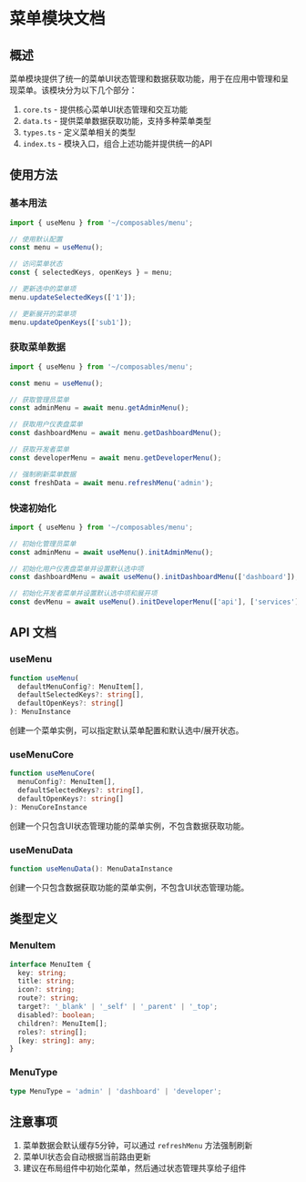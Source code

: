 # 菜单模块文档

## 概述

菜单模块提供了统一的菜单UI状态管理和数据获取功能，用于在应用中管理和呈现菜单。该模块分为以下几个部分：

1. `core.ts` - 提供核心菜单UI状态管理和交互功能
2. `data.ts` - 提供菜单数据获取功能，支持多种菜单类型
3. `types.ts` - 定义菜单相关的类型
4. `index.ts` - 模块入口，组合上述功能并提供统一的API

## 使用方法

### 基本用法

```typescript
import { useMenu } from '~/composables/menu';

// 使用默认配置
const menu = useMenu();

// 访问菜单状态
const { selectedKeys, openKeys } = menu;

// 更新选中的菜单项
menu.updateSelectedKeys(['1']);

// 更新展开的菜单项
menu.updateOpenKeys(['sub1']);
```

### 获取菜单数据

```typescript
import { useMenu } from '~/composables/menu';

const menu = useMenu();

// 获取管理员菜单
const adminMenu = await menu.getAdminMenu();

// 获取用户仪表盘菜单
const dashboardMenu = await menu.getDashboardMenu();

// 获取开发者菜单
const developerMenu = await menu.getDeveloperMenu();

// 强制刷新菜单数据
const freshData = await menu.refreshMenu('admin');
```

### 快速初始化

```typescript
import { useMenu } from '~/composables/menu';

// 初始化管理员菜单
const adminMenu = await useMenu().initAdminMenu();

// 初始化用户仪表盘菜单并设置默认选中项
const dashboardMenu = await useMenu().initDashboardMenu(['dashboard']);

// 初始化开发者菜单并设置默认选中项和展开项
const devMenu = await useMenu().initDeveloperMenu(['api'], ['services']);
```

## API 文档

### useMenu

```typescript
function useMenu(
  defaultMenuConfig?: MenuItem[],
  defaultSelectedKeys?: string[],
  defaultOpenKeys?: string[]
): MenuInstance
```

创建一个菜单实例，可以指定默认菜单配置和默认选中/展开状态。

### useMenuCore

```typescript
function useMenuCore(
  menuConfig?: MenuItem[],
  defaultSelectedKeys?: string[],
  defaultOpenKeys?: string[]
): MenuCoreInstance
```

创建一个只包含UI状态管理功能的菜单实例，不包含数据获取功能。

### useMenuData

```typescript
function useMenuData(): MenuDataInstance
```

创建一个只包含数据获取功能的菜单实例，不包含UI状态管理功能。

## 类型定义

### MenuItem

```typescript
interface MenuItem {
  key: string;
  title: string;
  icon?: string;
  route?: string;
  target?: '_blank' | '_self' | '_parent' | '_top';
  disabled?: boolean;
  children?: MenuItem[];
  roles?: string[];
  [key: string]: any;
}
```

### MenuType

```typescript
type MenuType = 'admin' | 'dashboard' | 'developer';
```

## 注意事项

1. 菜单数据会默认缓存5分钟，可以通过 `refreshMenu` 方法强制刷新
2. 菜单UI状态会自动根据当前路由更新
3. 建议在布局组件中初始化菜单，然后通过状态管理共享给子组件 